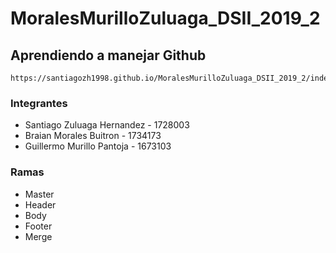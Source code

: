 # MoralesMurilloZuluaga_DSII_2019_2

## Aprendiendo a manejar Github
```
https://santiagozh1998.github.io/MoralesMurilloZuluaga_DSII_2019_2/index.html
```

### Integrantes
- Santiago Zuluaga Hernandez - 1728003
- Braian Morales Buitron - 1734173
- Guillermo Murillo Pantoja - 1673103


### Ramas 
- Master
- Header
- Body
- Footer
- Merge
